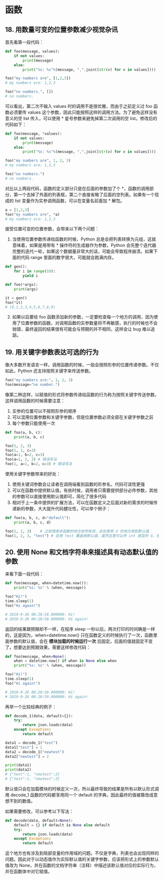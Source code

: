 # 函数

## 18. 用数量可变的位置参数减少视觉杂讯

首先看第一段代码：

```py
def foo(message, values):
    if not values:
        print(message)
    else:
        print("%s: %s"%(message, ",".join([str(v) for v in values])))

foo("my numbers are", [1,2,3])
# my numbers are: 1,2,3

foo("no numbers.", [])
# no numbers.
```

可以看出，第二次不输入 values 时的调用不是很优雅，而由于之前定义过 foo 函数必须要传 values 这个参数，因此只能按照这样的调用方法。为了避免这样没有意义的空 list 传入，可以使用 * 星号参数来避免掉第二次调用的空 list。修改后的代码如下：

```py
def foo(message, *values):
    if not values:
        print(message)
    else:
        print("%s: %s"%(message, ",".join([str(v) for v in values])))

foo("my numbers are", 1, 2, 3)
# my numbers are: 1,2,3

foo("no numbers.")
# no numbers.
```

对比以上两段代码，函数的定义部分只是在后面的参数加了个 *，函数的调用部分，第一个去掉了外面的列表框，第二个直接省略了后面的空列表。如果有一个现成的 list 变量作为实参调用函数，可以在变量名前面加 * 解包。

```py
a = [1,2,3]
foo("my numbers are", *a)
# my numbers are: 1,2,3
```

接受位置可变的位置参数，会带来以下两个问题：

1. 当使用位置参数传递给函数的时候，Python 总是会把列表转换为元组，这就意味着，如果是用带有 * 操作符的生成器作为参数，Python 会先整个迭代器完整的迭代一轮，如果这个数据量非常大的话，可能会导致程序崩溃。如果下面的代码 range 里面的数字很大，可能就会跑满内存。

```py
def gen():
    for i in range(10):
        yield i

def foo(*args):
    print(args)

it = gen()
foo(*it)
# (0,1,2,3,4,5,6,7,8,9)
```

2. 如果以后要给 foo 函数添加新的参数，一定要检查每一个地方的调用，因为使用了位置参数的函数，对调用函数的实参数量将不再敏感，执行的时候也不会抛错，最终返回的结果很有可能会与预期的并不相同，这样会让 bug 难以追踪。

## 19. 用关键字参数表达可选的行为

像大多数开发语言一样，调用函数的时候，一般会按照形参的位置传递参数。不仅如此，Python 还支持按照关键字来传送参数。

```py
foo("my numbers are:", 1, 2, 3)
foo(message="no number.")
```

像第二种这样，以赋值的形式将参数传递给函数的行为称为按照关键字传送参数。这样调用函数的时候需要注意：

1. 实参的位置可以不按照形参的顺序
2. 可以混用位置参数和关键字参数，但是位置参数必须全部在关键字参数之前
3. 每个参数只能使用一次

```py
def foo(a, b, c):
    print(a, b, c)

foo(1, 2, 3)
foo(1, 2, c=3)
foo(a=1, b=2, c=3)
foo(a=1, 2, 3) # 错误写法
foo(1, a=1, b=2, c=3) # 错误写法
```

使用关键字参数带来的好处：

1. 使用关键词参数会让读者在调用端看到函数的形参名，代码可读性更强
2. 可以在函数中提供默认值，有些时候，调用者只需要提供部分必传参数，其他的参数可以直接使用默认值即可，简化了很多代码
3. 相对于上一条中提供的扩展方法，可以在函数定义之后面对新的需求的时候传递新的参数，大大提升代码健壮性，可以举个例子：

```py
def foo(a, b, c, d="default"):
    print(a, b, c, d)

foo(1, 2, 3)    # 之前使用本函数的地方依然有效，会在使用 d 的地方用到默认值
foo(1, 2, 3, "test") # 会用 test 覆盖掉默认值，虽然这里可以传 int 类型的 4，但是为了避免读者产生不好的习惯，因此传的字符串
```

## 20. 使用 None 和文档字符串来描述具有动态默认值的参数

来看下面一段代码：

```py
def foo(message, when=datetime.now()):
    print("%s: %s" % (when, message))

foo("Hi!")
time.sleep(1)
foo("Hi again!")

# 2019-9-26 00:20:58.000000: Hi!
# 2019-9-26 00:20:58.000000: Hi again!
```

返回的结果跟预期却不一样，在程序 sleep 一秒以后，两次打印的时间确是一样的，这是因为，when=datetime.now() 只在函数定义的时候执行了一次，函数里面参数的默认值，会在 **模块加载的时候运行一次** 后固定。后面的值就固定不变了。想要达到预期效果，需要这样修改代码：


```py
def foo(message, when=None):
    when = datetime.now() if when is None else when
    print("%s: %s" % (when, message))

foo("Hi!")
time.sleep(1)
foo("Hi again!")

# 2019-9-26 00:20:58.000000: Hi!
# 2019-9-26 00:20:59.000000: Hi again!
```

再举一个比较经典的例子：

```py
def decode_1(data, default={}):
    try:
        return json.loads(data)
    except Exception:
        return default

data1 = decode_1("test")
data1["test"] = 1
data2 = decode_1("newtest")
data2["newtest"] = 2

print(data1)
print(data2)
# {"test":1, "newtest":2}
# {"test":1, "newtest":2}
```

默认值只会在加载模块的时候定义一次，所以最终导致的结果是所有以默认形式调用 decode_1 函数的代码都享用同一个 default 的字典，因此最终的值被篡改成意想不到的数值。

如果需要修改，可以参考以下写法：

```py
def decode(data, default=None):
    default = {} if default is None else default
    try:
        return json.loads(data)
    except Exception:
        return default
```

这个地方也有涉及到局部变量的作用域的问题。不仅是字典，列表也会出现同样的问题。因此对于以动态值作为实际默认值的关键字参数，应该把形式上的参数默认值改为 None，并在函数的文档字符串（注释）中描述该默认值对应的实际行为，并在函数体中对它赋值。

